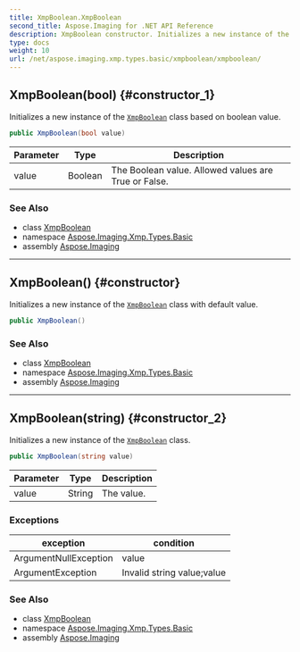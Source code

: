 ```yaml
---
title: XmpBoolean.XmpBoolean
second_title: Aspose.Imaging for .NET API Reference
description: XmpBoolean constructor. Initializes a new instance of the XmpBoolean class based on boolean value
type: docs
weight: 10
url: /net/aspose.imaging.xmp.types.basic/xmpboolean/xmpboolean/
---
```

## XmpBoolean(bool) {#constructor_1}

Initializes a new instance of the [`XmpBoolean`](../) class based on boolean value.

```csharp
public XmpBoolean(bool value)
```

| Parameter | Type | Description |
| --- | --- | --- |
| value | Boolean | The Boolean value. Allowed values are True or False. |

### See Also

* class [XmpBoolean](../)
* namespace [Aspose.Imaging.Xmp.Types.Basic](../../xmpboolean/)
* assembly [Aspose.Imaging](../../../)

---

## XmpBoolean() {#constructor}

Initializes a new instance of the [`XmpBoolean`](../) class with default value.

```csharp
public XmpBoolean()
```

### See Also

* class [XmpBoolean](../)
* namespace [Aspose.Imaging.Xmp.Types.Basic](../../xmpboolean/)
* assembly [Aspose.Imaging](../../../)

---

## XmpBoolean(string) {#constructor_2}

Initializes a new instance of the [`XmpBoolean`](../) class.

```csharp
public XmpBoolean(string value)
```

| Parameter | Type | Description |
| --- | --- | --- |
| value | String | The value. |

### Exceptions

| exception | condition |
| --- | --- |
| ArgumentNullException | value |
| ArgumentException | Invalid string value;value |

### See Also

* class [XmpBoolean](../)
* namespace [Aspose.Imaging.Xmp.Types.Basic](../../xmpboolean/)
* assembly [Aspose.Imaging](../../../)


